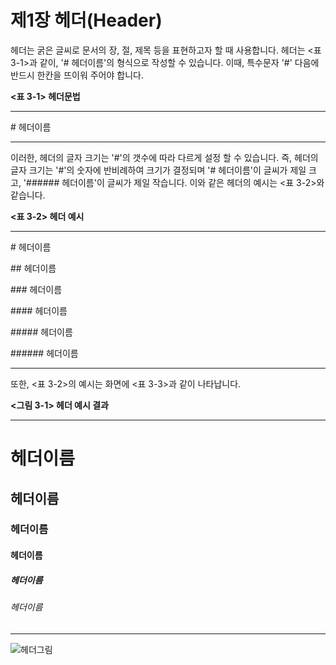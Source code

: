 # 제1장 헤더(Header)

헤더는 굵은 글씨로 문서의 장, 절, 제목 등을 표현하고자 할 때 사용합니다. 헤더는 \<표 3-1\>과 같이, '\# 헤더이름'의 형식으로 작성할 수 있습니다. 이때, 특수문자 '#' 다음에 반드시 한칸을 뜨이워 주어야 합니다. 


**&lt;표 3-1&gt; 헤더문법**

----------------------------------

\# 헤더이름

----------------------------------


이러한, 헤더의 글자 크기는 '\#'의 갯수에 따라 다르게 설정 할 수 있습니다. 즉, 헤더의 글자 크기는 '\#'의 숫자에 반비례하여 크기가 결정되며 '\# 헤더이름'이 글씨가 제일 크고, '\#\#\#\#\#\# 헤더이름'이 글씨가 제일 작습니다. 이와 같은 헤더의 예시는 &lt;표 3-2&gt;와 같습니다.

**&lt;표 3-2&gt; 헤더 예시**

----------------------------------

\# 헤더이름

\#\# 헤더이름

\#\#\# 헤더이름

\#\#\#\# 헤더이름

\#\#\#\#\# 헤더이름

\#\#\#\#\#\# 헤더이름

----------------------------------


또한, &lt;표 3-2&gt;의 예시는 화면에 &lt;표 3-3&gt;과 같이 나타납니다.


**&lt;그림 3-1&gt; 헤더 예시 결과**

----------------------------------

# 헤더이름

## 헤더이름

### 헤더이름

#### 헤더이름

##### 헤더이름

###### 헤더이름

----------------------------------


![헤더그림](https://github.com/drkdhong/mdmanual/assets/fig3-2.png "header")

